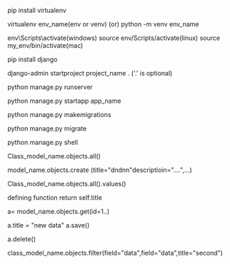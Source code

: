 <!-- install virtual environment -->
pip install virtualenv

<!-- create virtual environment -->
virtualenv env_name(env or venv)
(or)
python -m venv env_name

<!-- activate virtual environment -->
env\Scripts\activate(windows)
source env/Scripts/activate(linux)
source my_env/bin/activate(mac)

<!-- install django -->
pip install django

<!-- start project -->
django-admin startproject project_name . ('.' is optional)

<!-- start server -->
python manage.py runserver

<!-- create app  -->
python manage.py startapp app_name

<!-- create migratioin file -->
python manage.py makemigrations

<!-- changes in database using makemigration file -->
python manage.py migrate

<!-- open shell -->
python manage.py shell

<!-- list of objects of class/models -->
Class_model_name.objects.all()

<!-- create object/data -->
model_name.objects.create
(title="dndnn"descriptioin="....",...)

<!--to show values  -->
Class_model_name.objects.all().values()

<!-- represrnt obj into string -->
defining function return self.title

<!-- single data fetch -->
a= model_name.objects.get(id=1..)

<!-- update -->
a.title = "new data"
a.save()

<!-- delete -->
a.delete()

<!-- to filter the objects -->
class_model_name.objects.filter(field="data",field="data",title="second")